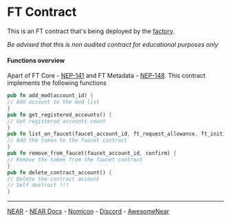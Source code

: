 FT Contract
===================
This is an FT contract that's being deployed by the [factory](../factory_contract/). 

*Be advised that this is non audited contract for educational purposes only*


#### Functions overview

Apart of FT Core - [NEP-141](https://github.com/near/NEPs/blob/master/neps/nep-0141.md) and FT Metadata - [NEP-148](https://github.com/near/NEPs/blob/master/neps/nep-0148.md). This contract implements the following functions

```rust
pub fn add_mod(account_id) {
// Add account to the mod list
}
pub fn get_registered_accounts() {
// Get registered accounts count
}
pub fn list_on_faucet(faucet_account_id, ft_request_allowance, ft_initial_balance) {
// Add the token to the faucet contract
}
pub fn remove_from_faucet(faucet_account_id, confirm) {
// Remove the token from the faucet contract
}
pub fn delete_contract_account() {
// Delete the contract account
// Self destruct !!!
}
```

___
[NEAR](https://near.org) - [NEAR Docs](https://near.org) - [Nomicon](https://nomicon.io) - [Discord](https://near.chat) - [AwesomeNear](https://awesomenear.com)
